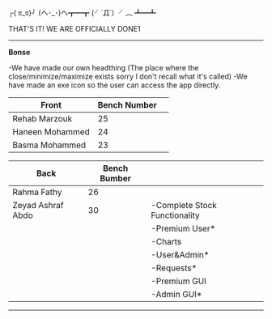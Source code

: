 ┌( ಠ_ಠ)┘     (ヘ･_･)ヘ┳━┳     (╯`Д´）╯︵ ┻━┻

THAT'S IT! WE ARE OFFICIALLY DONE1

**********************************************************************************************************
**Bonse**

  -We have made our own headthing (The place where the close/minimize/maximize exists sorry I don't recall what it's called)
  -We have made an exe icon so the user can access the app directly.



|Front                   |Bench Number |                                              |            
|------------------------|-------------|----------------------------------------------|
| Rehab Marzouk          | 25          |                                              |
| Haneen Mohammed        | 24          |                                              |
| Basma Mohammed         | 23          |                                              |



|Back                    |Bench Bumber      |                                              |
|------------------------|------------------|----------------------------------------------|
| Rahma Fathy            | 26               |                                              |
| Zeyad Ashraf Abdo      | 30               | -Complete Stock Functionality                |
|                        |                  | -Premium User*                               |
|                        |                  | -Charts                                      |
|                        |                  | -User&Admin*                                 |
|                        |                  | -Requests*                                   |
|                        |                  | -Premium GUI                                 |
|                        |                  | -Admin GUI*                                  |


*********************************************************************************************************************
